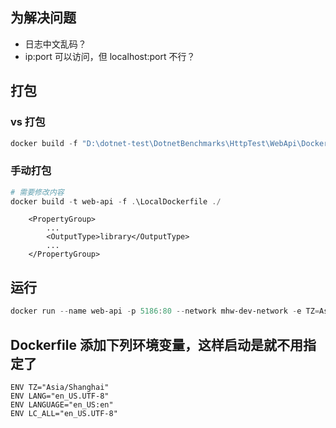 ﻿## 为解决问题

- 日志中文乱码？
- ip:port 可以访问，但 localhost:port 不行？

## 打包

### vs 打包

```powershell
docker build -f "D:\dotnet-test\DotnetBenchmarks\HttpTest\WebApi\Dockerfile" --force-rm -t webapi  --label "com.microsoft.created-by=visual-studio" --label "com.microsoft.visual-studio.project-name=WebApi" "D:\dotnet-test\DotnetBenchmarks"
```

### 手动打包

```powershell
# 需要修改内容
docker build -t web-api -f .\LocalDockerfile ./
```

```csproj
	<PropertyGroup>
		...
		<OutputType>library</OutputType>
		...
	</PropertyGroup>
```

## 运行

```powershell
docker run --name web-api -p 5186:80 --network mhw-dev-network -e TZ=Asia/Shanghai -e LANG=zh_CN.UTF-8 -v /d/logs:/app/logs --restart=always -d webapi
```

## Dockerfile 添加下列环境变量，这样启动是就不用指定了

```
ENV TZ="Asia/Shanghai"
ENV LANG="en_US.UTF-8"
ENV LANGUAGE="en_US:en"
ENV LC_ALL="en_US.UTF-8"
```
